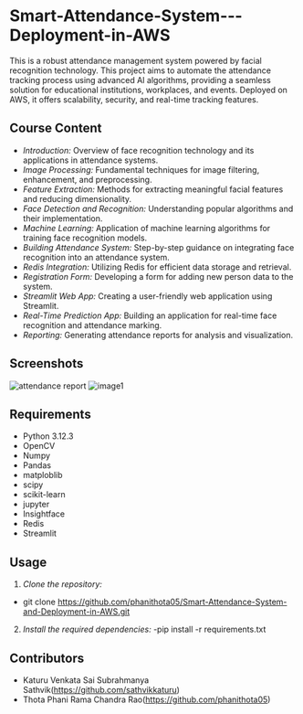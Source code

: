 # Smart-Attendance-System---Deployment-in-AWS
 

This is a robust attendance management system powered by facial recognition technology. This project aims to automate the attendance tracking process using advanced AI algorithms, providing a seamless solution for educational institutions, workplaces, and events. Deployed on AWS, it offers scalability, security, and real-time tracking features.

 

## Course Content
- *Introduction:*
   Overview of face recognition technology and its applications in attendance systems.
- *Image Processing:*
 Fundamental techniques for image filtering, enhancement, and preprocessing.
- *Feature Extraction:*
 Methods for extracting meaningful facial features and reducing dimensionality.
- *Face Detection and Recognition:*
 Understanding popular algorithms and their implementation.
- *Machine Learning:*
  Application of machine learning algorithms for training face recognition models.
- *Building Attendance System:*
 Step-by-step guidance on integrating face recognition into an attendance system.
- *Redis Integration:*
 Utilizing Redis for efficient data storage and retrieval.
- *Registration Form:*
  Developing a form for adding new person data to the system.
- *Streamlit Web App:*
 Creating a user-friendly web application using Streamlit.
- *Real-Time Prediction App:*
 Building an application for real-time face recognition and attendance marking.
- *Reporting:*
  Generating attendance reports for analysis and visualization.

## Screenshots
![attendance report](https://github.com/sathvikkaturu/Smart-Attendance-System---Deploy-in-AWS/assets/159186833/11d446e5-0bdb-41a6-ad9e-f37fe71dc79f)
![image1](https://github.com/sathvikkaturu/Smart-Attendance-System---Deploy-in-AWS/assets/159186833/8c3cc3a9-c3f4-42af-a6ba-c5ac8c8f8ea5)




## Requirements
- Python 3.12.3
- OpenCV
- Numpy
- Pandas
- matploblib
- scipy
- scikit-learn
- jupyter
- Insightface
- Redis
- Streamlit

## Usage
1. *Clone the repository:*
- git clone https://github.com/phanithota05/Smart-Attendance-System-and-Deployment-in-AWS.git
2. *Install the required dependencies:*
-pip install -r requirements.txt
 


## Contributors
- Katuru Venkata Sai Subrahmanya Sathvik(https://github.com/sathvikkaturu)
- Thota Phani Rama Chandra Rao(https://github.com/phanithota05)


